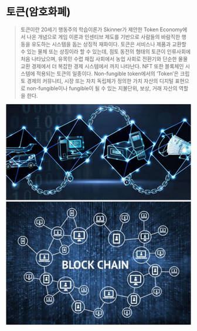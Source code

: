 # 토큰(암호화폐)

> 토큰이란 20세기 행동주의 학습이론가 Skinner가 제안한 Token Economy에서 나온 개념으로 게임 이론과 인센티브 제도를 기반으로 사람들의 바람직한 행동을 유도하는 시스템을 돕는 상징적 재화이다. 토큰은 서비스나 제품과 교환할 수 있는 물체 또는 상징이라 할 수 있는데, 점토 동전의 형태의 토큰이 인류사회에 처음 나타났으며, 유목민 수렵 채집 사회에서 농업 사회로 전환기와 단순한 물물교환 경제에서 더 복잡한 경제 시스템에서 까지 나타난다. NFT 또한 블록체인 시스템에 적용되는 토큰의 일종이다. Non-fungible token에서의 ‘Token’은 크립토 경제의 커뮤니티, 시장 또는 자치 독립체가 정의한 가치 자산의 디지털 표현으로 non-fungible이나 fungible이 될 수 있는 지불단위, 보상, 거래 자산의 역할을 한다.

![그림 1](../.gitbook/assets/image.png) ![그림 2 ](<../.gitbook/assets/01.19324070.1 (1).jpg>)
